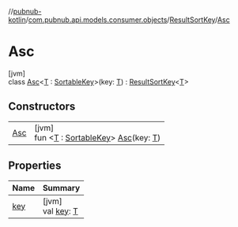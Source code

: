 //[pubnub-kotlin](../../../../index.md)/[com.pubnub.api.models.consumer.objects](../../index.md)/[ResultSortKey](../index.md)/[Asc](index.md)

# Asc

[jvm]\
class [Asc](index.md)&lt;[T](index.md) : [SortableKey](../../-sortable-key/index.md)&gt;(key: [T](index.md)) : [ResultSortKey](../index.md)&lt;[T](index.md)&gt;

## Constructors

| | |
|---|---|
| [Asc](-asc.md) | [jvm]<br>fun &lt;[T](index.md) : [SortableKey](../../-sortable-key/index.md)&gt; [Asc](-asc.md)(key: [T](index.md)) |

## Properties

| Name | Summary |
|---|---|
| [key](../key.md) | [jvm]<br>val [key](../key.md): [T](index.md) |
